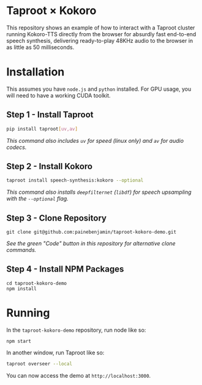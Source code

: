 # Taproot × Kokoro

This repository shows an example of how to interact with a Taproot cluster running Kokoro-TTS directly from the browser for absurdly fast end-to-end speech synthesis, delivering ready-to-play 48KHz audio to the browser in as little as 50 milliseconds.

# Installation

This assumes you have `node.js` and `python` installed. For GPU usage, you will need to have a working CUDA toolkit.

## Step 1 - Install Taproot

```sh
pip install taproot[uv,av]
```

*This command also includes `uv` for speed (linux only) and `av` for audio codecs.*

## Step 2 - Install Kokoro

```sh
taproot install speech-synthesis:kokoro --optional
```

*This command also installs `deepfilternet` (`libdf`) for speech upsampling with the `--optional` flag.*

## Step 3 - Clone Repository

```
git clone git@github.com:painebenjamin/taproot-kokoro-demo.git
```

*See the green "Code" button in this repository for alternative clone commands.*

## Step 4 - Install NPM Packages

```
cd taproot-kokoro-demo
npm install
```

# Running

In the `taproot-kokoro-demo` repository, run node like so:

```
npm start
```

In another window, run Taproot like so:

```sh
taproot overseer --local
```

You can now access the demo at `http://localhost:3000`.
